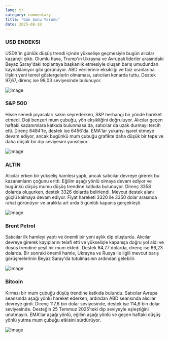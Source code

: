 ```yaml
---
lang: tr
category: commentary
title: "Gün Sonu Yorumu"
date: 2025-08-18
---
```


### USD ENDEKSI

USDX'in günlük düşüş trendi içinde yükselişe geçmesiyle bugün alıcılar kazançlı çıktı. Olumlu hava, Trump'ın Ukrayna ve Avrupalı liderler arasındaki Beyaz Saray'daki toplantıya başkanlık etmesiyle oluşan barış umudundan kaynaklanıyor gibi görünüyor. ABD verilerinin eksikliği ve faiz oranlarına ilişkin yeni temel göstergelerin olmaması, satıcıları kenarda tuttu. Destek 97,67, direnç ise 98,03 seviyesinde bulunuyor.

![Image](https://markleighedu.github.io/img/Aug-2025/18-Aug-2025/usdindex.jpg)

### S&P 500

Hisse senedi piyasaları sakin seyrederken, S&P herhangi bir yönde hareket etmedi. Doji benzeri mum çubuğu, yön eksikliğini doğruluyor. Alıcılar geçen haftaki kazanımlara katkıda bulunmasa da, satıcılar da uzak durmayı tercih etti. Direnç 6484'te, destek ise 6456'da. EMA'lar yukarıyı işaret etmeye devam ediyor, ancak bugünkü mum çubuğu grafikte daha düşük bir tepe ve daha düşük bir dip seviyesini yansıtıyor.

![Image](https://markleighedu.github.io/img/Aug-2025/18-Aug-2025/sp500.jpg)

### ALTIN

Alıcılar erken bir yükseliş hamlesi yaptı, ancak satıcılar devreye girerek bu kazanımların çoğunu eritti. Eğilim aşağı yönlü olmaya devam ediyor ve bugünkü düşüş mumu düşüş trendine katkıda bulunuyor. Direnç 3358 dolarda oluşurken, destek 3326 dolarda belirlendi. Mevcut destek alanı güçlü kalmaya devam ediyor. Fiyat hareketi 3320 ile 3350 dolar arasında rahat görünüyor ve aralıkta art arda 5 günlük kapanış gerçekleşti.

![Image](https://markleighedu.github.io/img/Aug-2025/18-Aug-2025/gold.jpg)

### Brent Petrol

Satıcılar ilk hamleyi yaptı ve önemli bir yeni aylık dip oluşturdu. Alıcılar devreye girerek kayıplarını telafi etti ve yükselişle kapanışa doğru yol aldı ve düşüş trendine yeşil bir mum ekledi. Destek 64,77 dolarda, direnç ise 66,23 dolarda. Bir sonraki önemli hamle, Ukrayna ve Rusya ile ilgili mevcut barış görüşmelerinin Beyaz Saray'da tutulmasının ardından gelebilir.

![Image](https://markleighedu.github.io/img/Aug-2025/18-Aug-2025/brentoil.jpg)

### Bitcoin

Kırmızı bir mum çubuğu düşüş trendine katkıda bulundu. Satıcılar Avrupa seansında aşağı yönlü hareket ederken, ardından ABD seansında alıcılar devreye girdi. Direnç 117,6 bin dolar seviyesinde, destek ise 114,6 bin dolar seviyesinde. Desteğin 25 Temmuz 2025'teki dip seviyeyle eşleştiğini unutmayın. EMA'lar aşağı yönlü, eğilim aşağı yönlü ve geçen haftaki düşüş yönlü yutma mum çubuğu etkisini sürdürüyor.

![Image](https://markleighedu.github.io/img/Aug-2025/18-Aug-2025/bitcoin.jpg)

